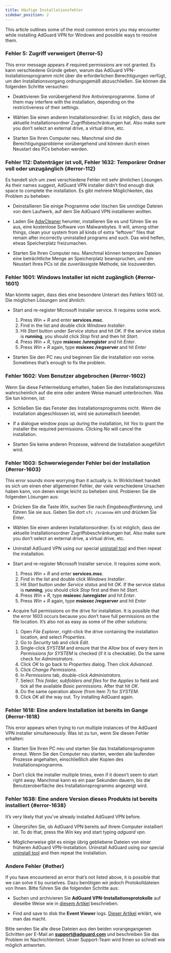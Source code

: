 ```yaml
---
title: Häufige Installationsfehler
sidebar_position: 2
---
```


This article outlines some of the most common errors you may encounter while installing AdGuard VPN for Windows and possible ways to resolve them.

### Fehler 5: Zugriff verweigert {#error-5}

This error message appears if required permissions are not granted. Es kann verschiedene Gründe geben, warum das AdGuard VPN-Installationsprogramm nicht über die erforderlichen Berechtigungen verfügt, um den Installationsvorgang ordnungsgemäß abzuschließen. Sie können die folgenden Schritte versuchen:

- Deaktivieren Sie vorübergehend Ihre Antivirenprogramme. Some of them may interfere with the installation, depending on the restrictiveness of their settings.

- Wählen Sie einen anderen Installationsordner. Es ist möglich, dass der aktuelle Installationsordner Zugriffsbeschränkungen hat. Also make sure you don’t select an external drive, a virtual drive, etc.

- Starten Sie Ihren Computer neu. Manchmal sind die Berechtigungsprobleme vorübergehend und können durch einen Neustart des PCs behoben werden.

### Fehler 112: Datenträger ist voll, Fehler 1632: Temporärer Ordner voll oder unzugänglich {#error-112}

Es handelt sich um zwei verschiedene Fehler mit sehr ähnlichen Lösungen. As their names suggest, AdGuard VPN installer didn’t find enough disk space to complete the installation. Es gibt mehrere Möglichkeiten, das Problem zu beheben:

- Deinstallieren Sie einige Programme oder löschen Sie unnötige Dateien von dem Laufwerk, auf dem Sie AdGuard VPN installieren wollten.

- Laden Sie [AdwCleaner](http://www.bleepingcomputer.com/download/adwcleaner/) herunter, installieren Sie es und führen Sie es aus, eine kostenlose Software von Malwarebytes. It will, among other things, clean your system from all kinds of extra “leftover” files that remain after incorrectly uninstalled programs and such. Das wird helfen, etwas Speicherplatz freizumachen.

- Starten Sie Ihren Computer neu. Manchmal können temporäre Dateien eine beträchtliche Menge an Speicherplatz beanspruchen, und ein Neustart Ihres PCs ist die zuverlässigste Methode, sie loszuwerden.

### Fehler 1601: Windows Installer ist nicht zugänglich {#error-1601}

Man könnte sagen, dass dies eine besondere Unterart des Fehlers 1603 ist. Die möglichen Lösungen sind ähnlich:

- Start and re-register Microsoft Installer service. It requires some work.

    1. Press *Win + R* and enter **services.msc**.
    1. Find in the list and double click *Windows Installer*.
    1. Hit *Start* button under *Service status* and hit *OK*. If the service status is **running**, you should click *Stop* first and then hit *Start*.
    1. Press *Win + R*, type **msiexec /unregister** and hit *Enter*.
    1. Press *Win + R* again, type **msiexec /regserver** and hit *Enter*

- Starten Sie den PC neu und beginnen Sie die Installation von vorne. Sometimes that’s enough to fix the problem.

### Fehler 1602: Vom Benutzer abgebrochen {#error-1602}

Wenn Sie diese Fehlermeldung erhalten, haben Sie den Installationsprozess wahrscheinlich auf die eine oder andere Weise manuell unterbrochen. Was Sie tun können, ist:

- Schließen Sie das Fenster des Installationsprogramms nicht. Wenn die Installation abgeschlossen ist, wird sie automatisch beendet.

- If a dialogue window pops up during the installation, hit *Yes* to grant the installer the required permissions. Clicking *No* will cancel the installation.

- Starten Sie keine anderen Prozesse, während die Installation ausgeführt wird.

### Fehler 1603: Schwerwiegender Fehler bei der Installation {#error-1603}

This error sounds more worrying than it actually is. In Wirklichkeit handelt es sich um einen eher allgemeinen Fehler, der viele verschiedene Ursachen haben kann, von denen einige leicht zu beheben sind. Probieren Sie die folgenden Lösungen aus:

- Drücken Sie die Taste *Win*, suchen Sie nach *Eingabeaufforderung*, und führen Sie sie aus. Geben Sie dort `sfc /scannow` ein und drücken Sie *Enter*.

- Wählen Sie einen anderen Installationsordner. Es ist möglich, dass der aktuelle Installationsordner Zugriffsbeschränkungen hat. Also make sure you don’t select an external drive, a virtual drive, etc.

- Uninstall AdGuard VPN using our special [uninstall tool](/adguard-vpn-for-windows/installation#advanced) and then repeat the installation.

- Start and re-register Microsoft Installer service. It requires some work.

    1. Press *Win + R* and enter **services.msc**.
    1. Find in the list and double click *Windows Installer*.
    1. Hit *Start* button under *Service status* and hit *OK*. If the service status is **running**, you should click *Stop* first and then hit *Start*.
    1. Press *Win + R*, type **msiexec /unregister** and hit *Enter*.
    1. Press *Win + R* again, type **msiexec /regserver** and hit *Enter*

- Acquire full permissions on the drive for installation. It is possible that the error 1603 occurs because you don’t have full permissions on the file location. It’s also not as easy as some of the other solutions:

    1. Open *File Explorer*, right-click the drive containing the installation location, and select *Properties*.
    1. Go to *Security* tab and click *Edit*.
    1. Single-click *SYSTEM* and ensure that the *Allow* box of every item in *Permissions for SYSTEM* is checked (if it is checkable). Do the same check for *Administrators*.
    1. Click *OK* to go back to *Properties* dialog. Then click *Advanced*.
    1. Click *Change Permissions*.
    1. In *Permissions* tab, double-click *Administrators*.
    1. Select *This folder, subfolders and files* for the *Applies to* field and tick all the available *Basic permissions*. After that hit *OK*.
    1. Do the same operation above (from item 7) for *SYSTEM*.
    1. Click *OK* all the way out. Try installing AdGuard again.

### Fehler 1618: Eine andere Installation ist bereits im Gange {#error-1618}

This error appears when trying to run multiple instances of the AdGuard VPN installer simultaneously. Was ist zu tun, wenn Sie diesen Fehler erhalten:

- Starten Sie Ihren PC neu und starten Sie das Installationsprogramm erneut. Wenn Sie den Computer neu starten, werden alle laufenden Prozesse angehalten, einschließlich aller Kopien des Installationsprogramms.

- Don’t click the installer multiple times, even if it doesn’t seem to start right away. Manchmal kann es ein paar Sekunden dauern, bis die Benutzeroberfläche des Installationsprogramms angezeigt wird.

### Fehler 1638: Eine andere Version dieses Produkts ist bereits installiert {#error-1638}

It’s very likely that you’ve already installed AdGuard VPN before.

- Überprüfen Sie, ob AdGuard VPN bereits auf Ihrem Computer installiert ist. To do that, press the *Win* key and start typing *adguard vpn*.

- Möglicherweise gibt es einige übrig gebliebene Dateien von einer früheren AdGuard VPN-Installation. Uninstall AdGuard using our special [uninstall tool](/adguard-vpn-for-windows/installation#advanced) and then repeat the installation.

### Andere Fehler {#other}

If you have encountered an error that’s not listed above, it is possible that we can solve it by ourselves. Dazu benötigen wir jedoch Protokolldateien von Ihnen. Bitte führen Sie die folgenden Schritte aus:

- Suchen und archivieren Sie **AdGuard VPN-Installationsprotokolle** auf dieselbe Weise wie in [diesem Artikel](https://adguard.com/kb/adguard-for-windows/solving-problems/installation-logs/) beschrieben.

- Find and save to disk the **Event Viewer** logs. [Dieser Artikel](https://adguard.com/kb/adguard-for-windows/solving-problems/system-logs/) erklärt, wie man das macht.

Bitte senden Sie alle diese Dateien aus den beiden vorangegangenen Schritten per E-Mail an **support@adguard.com** und beschreiben Sie das Problem im Nachrichtentext. Unser Support-Team wird Ihnen so schnell wie möglich antworten.
